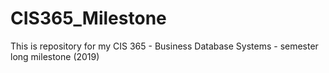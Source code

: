 # CIS365_Milestone

This is repository for my CIS 365 - Business Database Systems - semester long milestone (2019)

